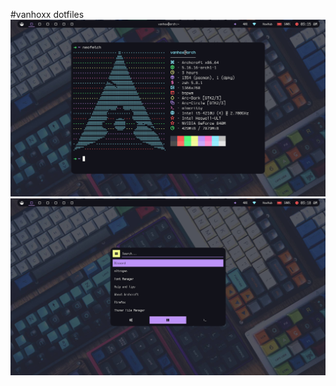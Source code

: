 #vanhoxx dotfiles
![neofetch](https://raw.githubusercontent.com/vanhoxx/dotfiles/master/desktop1.png "neofetch")
![rofi](https://raw.githubusercontent.com/vanhoxx/dotfiles/master/desktop2.png "rofi")
